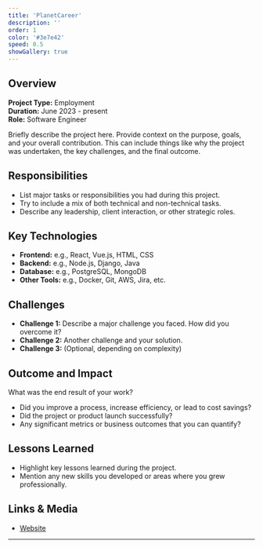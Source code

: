 ```yaml
---
title: 'PlanetCareer'
description: ''
order: 1
color: '#3e7e42'
speed: 0.5
showGallery: true
---
```


## Overview

**Project Type:** Employment  
**Duration:** June 2023 - present  
**Role:** Software Engineer  

Briefly describe the project here. Provide context on the purpose, goals, and your overall contribution. This can include things like why the project was undertaken, the key challenges, and the final outcome.

## Responsibilities

- List major tasks or responsibilities you had during this project.
- Try to include a mix of both technical and non-technical tasks.
- Describe any leadership, client interaction, or other strategic roles.

<ProfileImage />

## Key Technologies

- **Frontend:** e.g., React, Vue.js, HTML, CSS
- **Backend:** e.g., Node.js, Django, Java
- **Database:** e.g., PostgreSQL, MongoDB
- **Other Tools:** e.g., Docker, Git, AWS, Jira, etc.

## Challenges

- **Challenge 1:** Describe a major challenge you faced. How did you overcome it?  
- **Challenge 2:** Another challenge and your solution.  
- **Challenge 3:** (Optional, depending on complexity)

## Outcome and Impact

What was the end result of your work?  
- Did you improve a process, increase efficiency, or lead to cost savings?  
- Did the project or product launch successfully?  
- Any significant metrics or business outcomes that you can quantify?

## Lessons Learned

- Highlight key lessons learned during the project.
- Mention any new skills you developed or areas where you grew professionally.

## Links & Media

- [Website](https://www.bjss.com/)

---
